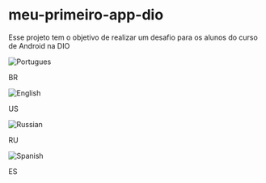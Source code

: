 # meu-primeiro-app-dio
Esse projeto tem o objetivo de realizar um desafio para os alunos do curso de Android na DIO


![Portugues](https://github.com/LucasBotelho5598/meu-primeiro-app-dio/assets/69313641/cb7509ab-ae9b-4eb1-83fe-ad034455cc23)

BR

![English](https://github.com/LucasBotelho5598/meu-primeiro-app-dio/assets/69313641/c2219684-2c60-4127-81c5-9fa6aa3d6c2a)

US

![Russian](https://github.com/LucasBotelho5598/meu-primeiro-app-dio/assets/69313641/cdf16169-b067-4d63-a218-f5551a881614)

RU

![Spanish](https://github.com/LucasBotelho5598/meu-primeiro-app-dio/assets/69313641/a0ee7423-0ef6-4777-846d-2cceaf8872b4)

ES
